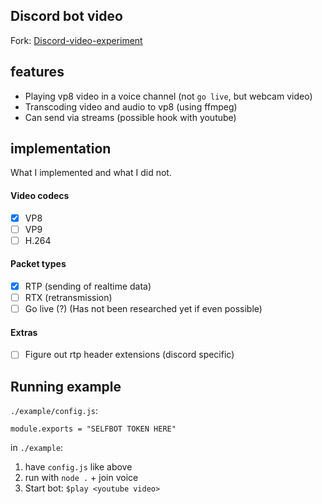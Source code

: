 ## Discord bot video
Fork: [Discord-video-experiment](https://github.com/mrjvs/Discord-video-experiment)

## features
 - Playing vp8 video in a voice channel (not `go live`, but webcam video)
 - Transcoding video and audio to vp8 (using ffmpeg)
 - Can send via streams (possible hook with youtube)

## implementation
What I implemented and what I did not.

#### Video codecs
 - [X] VP8
 - [ ] VP9
 - [ ] H.264

#### Packet types
 - [X] RTP (sending of realtime data)
 - [ ] RTX (retransmission)
 - [ ] Go live (?) (Has not been researched yet if even possible)

#### Extras
 - [ ] Figure out rtp header extensions (discord specific)

## Running example
`./example/config.js`:
```JS
module.exports = "SELFBOT TOKEN HERE"
```

in `./example`:
1. have `config.js` like above
2. run with `node .` + join voice
3. Start bot: `$play <youtube video>`

